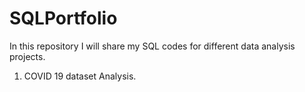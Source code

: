 # SQLPortfolio
In this repository I will share my SQL codes for different data analysis projects. 
1. COVID 19 dataset Analysis.

